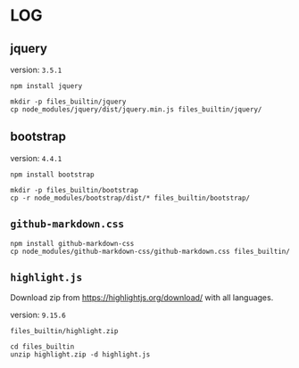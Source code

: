 # LOG

## jquery

version: `3.5.1`

```
npm install jquery

mkdir -p files_builtin/jquery
cp node_modules/jquery/dist/jquery.min.js files_builtin/jquery/
```

## bootstrap

version: `4.4.1`

```
npm install bootstrap

mkdir -p files_builtin/bootstrap
cp -r node_modules/bootstrap/dist/* files_builtin/bootstrap/
```

## `github-markdown.css`

```
npm install github-markdown-css
cp node_modules/github-markdown-css/github-markdown.css files_builtin/
```

## `highlight.js`

Download zip from https://highlightjs.org/download/ with all languages.

version: `9.15.6`

```
files_builtin/highlight.zip
```

```
cd files_builtin
unzip highlight.zip -d highlight.js
```
